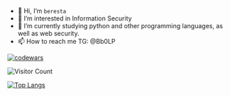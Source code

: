 - 👋 Hi, I’m `beresta`
- 👀 I’m interested in Information Security
- 🌱 I’m currently studying python and other programming languages, as well as web security.
- 📫 How to reach me TG: @Bb0LP

<!---
On1onss/On1onss is a ✨ special ✨ repository because its `README.md` (this file) appears on your GitHub profile.
You can click the Preview link to take a look at your changes.
--->
[![codewars](https://www.codewars.com/users/beresta/badges/large)](https://www.codewars.com/users/beresta)

![Visitor Count](https://profile-counter.glitch.me/On1onss/count.svg)


[![Top Langs](https://github-readme-stats.vercel.app/api/top-langs/?username=On1onss&layout=compact&theme=radical&card_width=320)](https://github.com/anuraghazra/github-readme-stats)


<!---![LeetCode Stats](https://leetcard.jacoblin.cool/beresta?theme=dark&font=Cambo&ext=activity&width=470&height=100)--->
